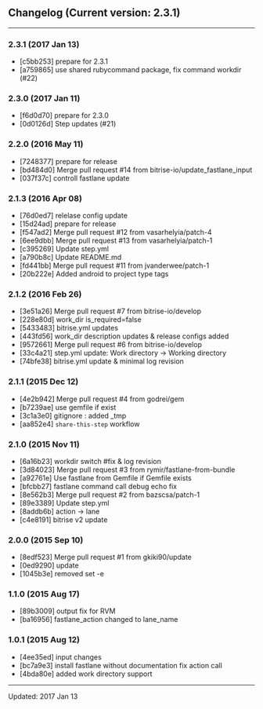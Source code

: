 ## Changelog (Current version: 2.3.1)

-----------------

### 2.3.1 (2017 Jan 13)

* [c5bb253] prepare for 2.3.1
* [a759865] use shared rubycommand package, fix command workdir (#22)

### 2.3.0 (2017 Jan 11)

* [f6d0d70] prepare for 2.3.0
* [0d0126d] Step updates (#21)

### 2.2.0 (2016 May 11)

* [7248377] prepare for release
* [bd484d0] Merge pull request #14 from bitrise-io/update_fastlane_input
* [037f37c] controll fastlane update

### 2.1.3 (2016 Apr 08)

* [76d0ed7] relelase config update
* [15d24ad] prepare for release
* [f547ad2] Merge pull request #12 from vasarhelyia/patch-4
* [6ee9dbb] Merge pull request #13 from vasarhelyia/patch-1
* [c395269] Update step.yml
* [a790b8c] Update README.md
* [fd441bb] Merge pull request #11 from jvanderwee/patch-1
* [20b222e] Added android to project type tags

### 2.1.2 (2016 Feb 26)

* [3e51a26] Merge pull request #7 from bitrise-io/develop
* [228e80d] work_dir is_required=false
* [5433483] bitrise.yml updates
* [443fd56] work_dir description updates & release configs added
* [9572661] Merge pull request #6 from bitrise-io/develop
* [33c4a21] step.yml update: Work directory -> Working directory
* [74bfe38] bitrise.yml update & minimal log revision

### 2.1.1 (2015 Dec 12)

* [4e2b942] Merge pull request #4 from godrei/gem
* [b7239ae] use gemfile if exist
* [3c1a3e0] gitignore : added _tmp
* [aa852e4] `share-this-step` workflow

### 2.1.0 (2015 Nov 11)

* [6a16b23] workdir switch #fix & log revision
* [3d84023] Merge pull request #3 from rymir/fastlane-from-bundle
* [a92761e] Use fastlane from Gemfile if Gemfile exists
* [bfcbb27] fastlane command call debug echo fix
* [8e562b3] Merge pull request #2 from bazscsa/patch-1
* [89e3389] Update step.yml
* [8addb6b] action -> lane
* [c4e8191] bitrise v2 update

### 2.0.0 (2015 Sep 10)

* [8edf523] Merge pull request #1 from gkiki90/update
* [0ed9290] update
* [1045b3e] removed set -e

### 1.1.0 (2015 Aug 17)

* [89b3009] output fix for RVM
* [ba16956] fastlane_action changed to lane_name

### 1.0.1 (2015 Aug 12)

* [4ee35ed] input changes
* [bc7a9e3] install fastlane without documentation fix action call
* [4bda80e] added work directory support

-----------------

Updated: 2017 Jan 13